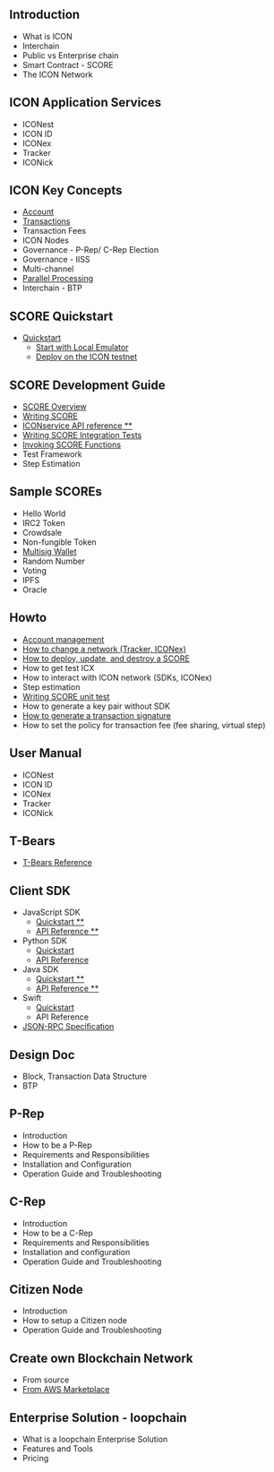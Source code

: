 ## Introduction
- What is ICON
- Interchain
- Public vs Enterprise chain
- Smart Contract - SCORE
- The ICON Network

## ICON Application Services
- ICONest
- ICON ID
- ICONex
- Tracker
- ICONick

## ICON Key Concepts
- [Account](/icon-key-concepts/account.md)
- [Transactions](/icon-key-concepts/transactions.md)
- Transaction Fees
- ICON Nodes
- Governance - P-Rep/ C-Rep Election
- Governance - IISS
- Multi-channel
- [Parallel Processing](/icon-key-concepts/parallel-processing.md)
- Interchain - BTP

## SCORE Quickstart 
- [Quickstart](/score/quickstart.md)
  - [Start with Local Emulator](/score/quickstart_p1.md)
  - [Deploy on the ICON testnet](/score/quickstart_p2.md)

## SCORE Development Guide 
- [SCORE Overview](/score/score-overview.md)
- [Writing SCORE](/score/writing-score.md)
- [ICONservice API reference **](https://iconservice.readthedocs.io)
- [Writing SCORE Integration Tests](/howto/how-to-write-score-integrate-tests.md)
- [Invoking SCORE Functions](/score/invoking-score-functions.md)
- Test Framework
- Step Estimation

## Sample SCOREs
- Hello World
- IRC2 Token
- Crowdsale
- Non-fungible Token
- [Multisig Wallet](/sample-scores/multi-signature-wallet.md)
- Random Number
- Voting
- IPFS
- Oracle

## Howto
- [Account management](/howto/account-management.md)
- [How to change a network (Tracker, ICONex)](/howto/how-to-change-network.md)
- [How to deploy, update, and destroy a SCORE](/howto/how-to-deploy-score.md)
- How to get test ICX
- How to interact with ICON network (SDKs, ICONex)
- Step estimation
- [Writing SCORE unit test](/score/score-unit-test.md)
- How to generate a key pair without SDK
- [How to generate a transaction signature](/howto/how-to-generate-a-transaction-signature.md)
- How to set the policy for transaction fee (fee sharing, virtual step)

## User Manual
- ICONest
- ICON ID
- ICONex
- Tracker
- ICONick

## T-Bears
- [T-Bears Reference](/references/t-bears/t-bears-reference.md)

## Client SDK
- JavaScript SDK 
  - [Quickstart **](/references/javascript-sdk/quickstart.md) 
  - [API Reference **](/references/javascript-sdk/api-reference.md)
- Python SDK 
  - [Quickstart](/references/python-sdk/quickstart.md) 
  - [API Reference](/references/python-sdk/api-reference.md)
- Java SDK
  - [Quickstart **](/references/java-sdk/java-sdk-reference.md)
  - [API Reference **](http://www.javadoc.io/doc/foundation.icon/icon-sdk)
- Swift
  - [Quickstart](/references/ICONKit/api-reference.md)
  - API Reference
- [JSON-RPC Specification](/references/json-rpc/icon-json-rpc-v3.md)
  
## Design Doc
- Block, Transaction Data Structure
- BTP

## P-Rep
- Introduction
- How to be a P-Rep
- Requirements and Responsibilities
- Installation and Configuration
- Operation Guide and Troubleshooting

## C-Rep
- Introduction
- How to be a C-Rep
- Requirements and Responsibilities
- Installation and configuration
- Operation Guide and Troubleshooting
 
## Citizen Node
- Introduction
- How to setup a Citizen node
- Operation Guide and Troubleshooting

## Create own Blockchain Network
- From source
- [From AWS Marketplace](/howto/how-to-ICON_Development_Network-AWS-marketplace.md)

## Enterprise Solution - loopchain
- What is a loopchain Enterprise Solution
- Features and Tools
- Pricing
  
